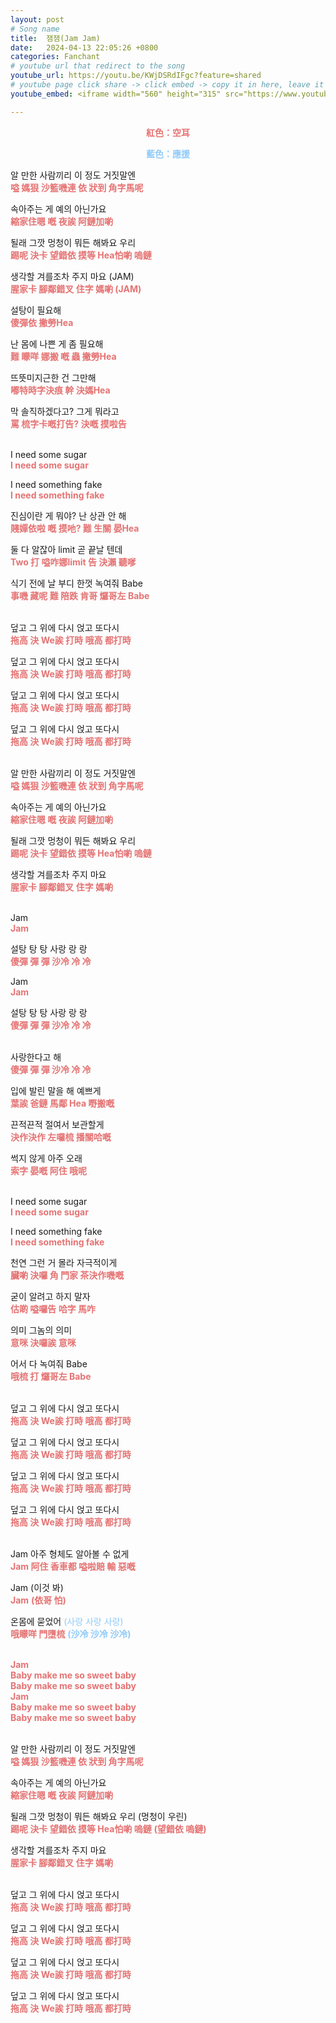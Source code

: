 ```yaml
---
layout: post
# Song name
title:  잼잼(Jam Jam)
date:   2024-04-13 22:05:26 +0800
categories: Fanchant
# youtube url that redirect to the song
youtube_url: https://youtu.be/KWjDSRdIFgc?feature=shared
# youtube page click share -> click embed -> copy it in here, leave it blank if dont 
youtube_embed: <iframe width="560" height="315" src="https://www.youtube.com/embed/KWjDSRdIFgc?si=G-ezdphOtYup-a_p" title="YouTube video player" frameborder="0" allow="accelerometer; autoplay; clipboard-write; encrypted-media; gyroscope; picture-in-picture; web-share" referrerpolicy="strict-origin-when-cross-origin" allowfullscreen></iframe>

---
```

<p style="display: flex; justify-content: center;"><span style="color:#e57373;"><strong>紅色：空耳</strong></span></p>
<p style="display: flex; justify-content: center;"><span style="color:#90caf9;"><strong>藍色：應援</strong></span></p>

<p>알 만한 사람끼리 이 정도 거짓말엔<br><span style="color:rgb(229,115,115);"><strong>嗌 媽狠 沙籃嘰連 依 狀到 角字馬呢</strong></span></p>
<p>속아주는 게 예의 아닌가요<br><span style="color:rgb(229,115,115);"><strong>縮家住嗯 嘅 夜誒 阿鏈加喲</strong></span></p>
<p>될래 그깟 멍청이 뭐든 해봐요 우리<br><span style="color:rgb(229,115,115);"><strong>踢呢 決卡 望錯依 摸等 Hea怕喲 嗚鏈</strong></span></p>
<p>생각할 겨를조차 주지 마요 (JAM)<br><span style="color:rgb(229,115,115);"><strong>腥家卡 腳鄰錯叉 住字 媽喲 (JAM)</strong></span></p>
<p>설탕이 필요해<br><span style="color:rgb(229,115,115);"><strong>傻彈依 撇勞Hea</strong></span></p>
<p>난 몸에 나쁜 게 좀 필요해<br><span style="color:rgb(229,115,115);"><strong>難 矇咩 娜搬 嘅 蟲 撇勞Hea</strong></span></p>
<p>뜨뜻미지근한 건 그만해<br><span style="color:rgb(229,115,115);"><strong>嘟特時字決痕 幹 決媽Hea</strong></span></p>
<p>막 솔직하겠다고? 그게 뭐라고<br><span style="color:rgb(229,115,115);"><strong>罵 梳字卡嘅打告? 決嘅 摸啦告</strong></span></p>
<p><br>I need some sugar<br><span style="color:rgb(229,115,115);"><strong>I need some sugar</strong></span></p>
<p>I need something fake<br><span style="color:rgb(229,115,115);"><strong>I need something fake</strong></span></p>
<p>진심이란 게 뭐야? 난 상관 안 해<br><span style="color:rgb(229,115,115);"><strong>賤嬋依啦 嘅 摸吔? 難 生關 晏Hea</strong></span></p>
<p>둘 다 알잖아 limit 곧 끝날 텐데<br><span style="color:rgb(229,115,115);"><strong>Two 打 嗌咋娜limit 告 決瀨 聽嗲</strong></span></p>
<p>식기 전에 날 부디 한껏 녹여줘 Babe<br><span style="color:rgb(229,115,115);"><strong>事嘰 藏呢 難 陪跌 肯哥 𤓓哥左 Babe</strong></span></p>
<p><br>덮고 그 위에 다시 얹고 또다시<br><span style="color:rgb(229,115,115);"><strong>拖高 決 We誒 打時 哦高 都打時</strong></span></p>
<p>덮고 그 위에 다시 얹고 또다시<br><span style="color:rgb(229,115,115);"><strong>拖高 決 We誒 打時 哦高 都打時</strong></span></p>
<p>덮고 그 위에 다시 얹고 또다시<br><span style="color:rgb(229,115,115);"><strong>拖高 決 We誒 打時 哦高 都打時</strong></span></p>
<p>덮고 그 위에 다시 얹고 또다시<br><span style="color:rgb(229,115,115);"><strong>拖高 決 We誒 打時 哦高 都打時</strong></span></p>
<p><br>알 만한 사람끼리 이 정도 거짓말엔<br><span style="color:rgb(229,115,115);"><strong>嗌 媽狠 沙籃嘰連 依 狀到 角字馬呢</strong></span></p>
<p>속아주는 게 예의 아닌가요<br><span style="color:rgb(229,115,115);"><strong>縮家住嗯 嘅 夜誒 阿鏈加喲</strong></span></p>
<p>될래 그깟 멍청이 뭐든 해봐요 우리<br><span style="color:rgb(229,115,115);"><strong>踢呢 決卡 望錯依 摸等 Hea怕喲 嗚鏈</strong></span></p>
<p>생각할 겨를조차 주지 마요<br><span style="color:rgb(229,115,115);"><strong>腥家卡 腳鄰錯叉 住字 媽喲</strong></span></p>
<p><br>Jam&nbsp;<br><span style="color:rgb(229,115,115);"><strong>Jam</strong></span>&nbsp;</p>
<p>설탕 탕 탕 사랑 랑 랑<br><span style="color:rgb(229,115,115);"><strong>傻彈 彈 彈 沙冷 冷 冷</strong></span></p>
<p>Jam&nbsp;<br><span style="color:rgb(229,115,115);"><strong>Jam&nbsp;</strong></span></p>
<p>설탕 탕 탕 사랑 랑 랑<br><span style="color:rgb(229,115,115);"><strong>傻彈 彈 彈 沙冷 冷 冷</strong></span></p>
<p><br>사랑한다고 해<br><span style="color:rgb(229,115,115);"><strong>傻彈 彈 彈 沙冷 冷 冷</strong></span></p>
<p>입에 발린 말을 해 예쁘게<br><span style="color:rgb(229,115,115);"><strong>葉誒 爸鏈 馬鄰 Hea 嘢搬嘅</strong></span></p>
<p>끈적끈적 절여서 보관할게<br><span style="color:rgb(229,115,115);"><strong>決作決作 左囉梳 播關哈嘅</strong></span></p>
<p>썩지 않게 아주 오래<br><span style="color:rgb(229,115,115);"><strong>索字 晏嘅 阿住 哦呢</strong></span></p>
<p><br>I need some sugar<br><span style="color:rgb(229,115,115);"><strong>I need some sugar</strong></span></p>
<p>I need something fake<br><span style="color:rgb(229,115,115);"><strong>I need something fake</strong></span></p>
<p>천연 그런 거 몰라 자극적이게<br><span style="color:rgb(229,115,115);"><strong>臟喲 決囉 角 門家 茶決作嘰嘅</strong></span></p>
<p>굳이 알려고 하지 말자<br><span style="color:rgb(229,115,115);"><strong>估啲 嗌囉告 哈字 馬咋</strong></span></p>
<p>의미 그놈의 의미<br><span style="color:rgb(229,115,115);"><strong>意咪 決囉誒 意咪</strong></span></p>
<p>어서 다 녹여줘 Babe<br><span style="color:rgb(229,115,115);"><strong>哦梳 打 𤓓哥左 Babe</strong></span></p>
<p><br>덮고 그 위에 다시 얹고 또다시<br><span style="color:rgb(229,115,115);"><strong>拖高 決 We誒 打時 哦高 都打時</strong></span></p>
<p>덮고 그 위에 다시 얹고 또다시<br><span style="color:rgb(229,115,115);"><strong>拖高 決 We誒 打時 哦高 都打時</strong></span></p>
<p>덮고 그 위에 다시 얹고 또다시<br><span style="color:rgb(229,115,115);"><strong>拖高 決 We誒 打時 哦高 都打時</strong></span></p>
<p>덮고 그 위에 다시 얹고 또다시<br><span style="color:rgb(229,115,115);"><strong>拖高 決 We誒 打時 哦高 都打時</strong></span></p>
<p><br>Jam 아주 형체도 알아볼 수 없게<br><span style="color:rgb(229,115,115);"><strong>Jam 阿住 香車都 嗌啦賠 輸 惡嘅</strong></span></p>
<p>Jam (이것 봐)<br><span style="color:rgb(229,115,115);"><strong>Jam</strong></span> <span style="color:rgb(229,115,115);"><strong>(依哥 怕)</strong></span></p>
<p>온몸에 묻었어 <span style="color:rgb(144,202,249);">(사랑 사랑 사랑)</span><br><span style="color:rgb(229,115,115);"><strong>哦矇咩 門墮梳</strong></span> <span style="color:rgb(144,202,249);"><strong>(沙冷 沙冷 沙冷)</strong></span></p>
<p><br><span style="color:rgb(229,115,115);"><strong>Jam</strong></span><br><span style="color:rgb(229,115,115);"><strong>Baby make me so sweet baby</strong></span><br><span style="color:rgb(229,115,115);"><strong>Baby make me so sweet baby</strong></span><br><span style="color:rgb(229,115,115);"><strong>Jam</strong></span><br><span style="color:rgb(229,115,115);"><strong>Baby make me so sweet baby</strong></span><br><span style="color:rgb(229,115,115);"><strong>Baby make me so sweet baby</strong></span></p>
<p><br>알 만한 사람끼리 이 정도 거짓말엔<br><span style="color:rgb(229,115,115);"><strong>嗌 媽狠 沙籃嘰連 依 狀到 角字馬呢</strong></span></p>
<p>속아주는 게 예의 아닌가요<br><span style="color:rgb(229,115,115);"><strong>縮家住嗯 嘅 夜誒 阿鏈加喲</strong></span></p>
<p>될래 그깟 멍청이 뭐든 해봐요 우리 (멍청이 우린)<br><span style="color:rgb(229,115,115);"><strong>踢呢 決卡 望錯依 摸等 Hea怕喲 嗚鏈</strong></span> <span style="color:rgb(229,115,115);"><strong>(望錯依 嗚鏈)</strong></span></p>
<p>생각할 겨를조차 주지 마요<br><span style="color:rgb(229,115,115);"><strong>腥家卡 腳鄰錯叉 住字 媽喲</strong></span></p>
<p><br>덮고 그 위에 다시 얹고 또다시<br><span style="color:rgb(229,115,115);"><strong>拖高 決 We誒 打時 哦高 都打時</strong></span></p>
<p>덮고 그 위에 다시 얹고 또다시<br><span style="color:rgb(229,115,115);"><strong>拖高 決 We誒 打時 哦高 都打時</strong></span></p>
<p>덮고 그 위에 다시 얹고 또다시<br><span style="color:rgb(229,115,115);"><strong>拖高 決 We誒 打時 哦高 都打時</strong></span></p>
<p>덮고 그 위에 다시 얹고 또다시<br><span style="color:rgb(229,115,115);"><strong>拖高 決 We誒 打時 哦高 都打時</strong></span></p>
<p>&nbsp;</p>
